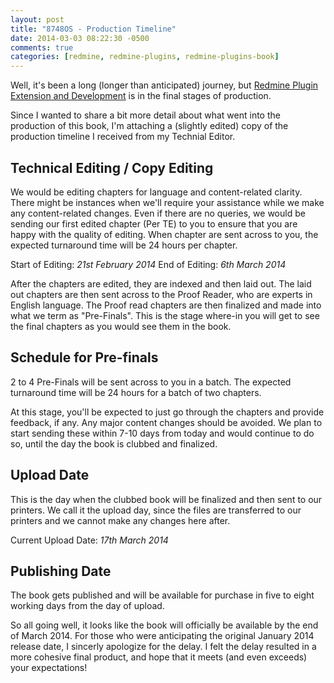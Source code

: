 ```yaml
---
layout: post
title: "8748OS - Production Timeline"
date: 2014-03-03 08:22:30 -0500
comments: true
categories: [redmine, redmine-plugins, redmine-plugins-book]
---
```


Well, it's been a long (longer than anticipated) journey, but [Redmine Plugin Extension and Development](http://www.packtpub.com/redmine-plugin-extension-and-development/book) is in the final stages of production.

Since I wanted to share a bit more detail about what went into the production of this book, I'm attaching a (slightly edited) copy of the production timeline I received from my Technial Editor.

<!-- more -->

## Technical Editing / Copy Editing

We would be editing chapters for language and content-related clarity. There might be instances when we'll require your assistance while we make any content-related changes. Even if there are no queries, we would be sending our first edited chapter (Per TE) to you to ensure that you are happy with the quality of editing. When chapter are sent across to you, the expected turnaround time will be 24 hours per chapter.

Start of Editing: *21st February 2014*
End of Editing: *6th March 2014*

After the chapters  are edited, they are indexed  and then laid out. The laid out chapters are then sent across to the Proof Reader, who are experts in English language. The Proof read chapters are then finalized and made into what we term as "Pre-Finals". This is the stage where-in you will get to see the final chapters as you would see them in the book.

## Schedule for Pre-finals

2 to 4 Pre-Finals will be sent across to you in a batch. The expected turnaround time will be 24 hours for a batch of two chapters.

At this stage, you'll be expected to just go through the chapters and provide feedback, if any. Any major content changes should be avoided. We plan to start sending these within 7-10 days from today and would continue to do so, until the day the book is clubbed and finalized.

## Upload Date

This is the day when the clubbed book will be finalized and then sent to our printers. We call it the upload day, since the files are transferred to our printers and we cannot make any changes here after.

Current Upload Date: *17th March 2014*

## Publishing Date

The book gets published and will be available for purchase in five to eight working days from the day of upload.

So all going well, it looks like the book will officially be available by the end of March 2014. For those who were anticipating the original January 2014 release date, I sincerly apologize for the delay. I felt the delay resulted in a more cohesive final product, and hope that it meets (and even exceeds) your expectations!